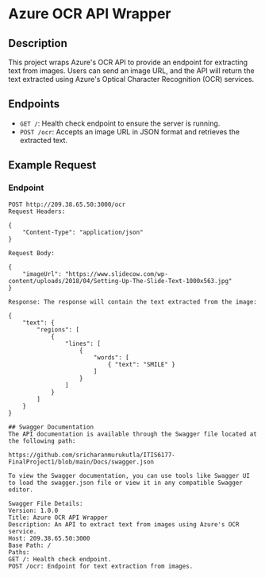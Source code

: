 # Azure OCR API Wrapper

## Description
This project wraps Azure's OCR API to provide an endpoint for extracting text from images. Users can send an image URL, and the API will return the text extracted using Azure's Optical Character Recognition (OCR) services.

## Endpoints
- `GET /`: Health check endpoint to ensure the server is running.
- `POST /ocr`: Accepts an image URL in JSON format and retrieves the extracted text.

## Example Request

### **Endpoint**
```plaintext
POST http://209.38.65.50:3000/ocr
Request Headers:

{
    "Content-Type": "application/json"
}

Request Body:

{
    "imageUrl": "https://www.slidecow.com/wp-content/uploads/2018/04/Setting-Up-The-Slide-Text-1000x563.jpg"
}

Response: The response will contain the text extracted from the image:

{
    "text": {
        "regions": [
            {
                "lines": [
                    {
                        "words": [
                            { "text": "SMILE" }
                        ]
                    }
                ]
            }
        ]
    }
}

## Swagger Documentation
The API documentation is available through the Swagger file located at the following path:

https://github.com/sricharanmurukutla/ITIS6177-FinalProject1/blob/main/Docs/swagger.json

To view the Swagger documentation, you can use tools like Swagger UI to load the swagger.json file or view it in any compatible Swagger editor.

Swagger File Details:
Version: 1.0.0
Title: Azure OCR API Wrapper
Description: An API to extract text from images using Azure's OCR service.
Host: 209.38.65.50:3000
Base Path: /
Paths:
GET /: Health check endpoint.
POST /ocr: Endpoint for text extraction from images.